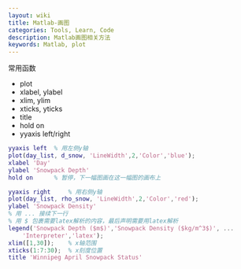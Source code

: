 ```yaml
---
layout: wiki
title: Matlab-画图
categories: Tools, Learn, Code
description: Matlab画图相关方法
keywords: Matlab, plot
---
```


常用函数
- plot
- xlabel, ylabel
- xlim, ylim
- xticks, yticks
- title 
- hold on
- yyaxis left/right 

```Matlab
yyaxis left  % 用左侧y轴
plot(day_list, d_snow, 'LineWidth',2,'Color','blue');
xlabel 'Day' 
ylabel 'Snowpack Depth'
hold on      % 暂停，下一幅图画在这一幅图的画布上

yyaxis right     % 用右侧y轴
plot(day_list, rho_snow, 'LineWidth',2,'Color','red');
ylabel 'Snowpack Density'
% 用 ... 接续下一行
% 用 $ 包裹需要latex解析的内容，最后声明需要用latex解析
legend('Snowpack Depth ($m$)','Snowpack Density ($kg/m^3$)', ... 
    'Interpreter','latex');      
xlim([1,30]);    % x轴范围
xticks(1:7:30);  % x刻度位置
title 'Winnipeg April Snowpack Status'
```